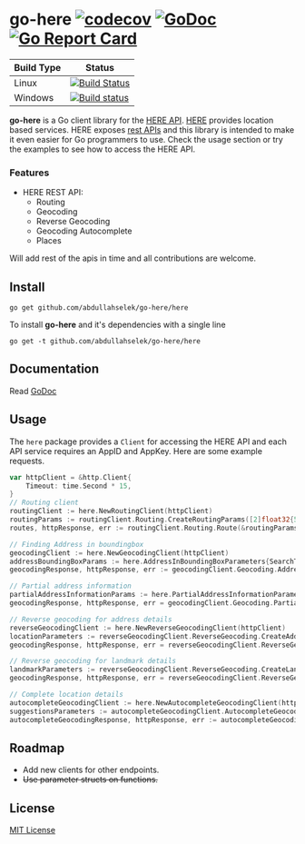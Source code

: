 # go-here [![codecov](https://codecov.io/gh/abdullahselek/go-here/branch/master/graph/badge.svg)](https://codecov.io/gh/abdullahselek/go-here) [![GoDoc](https://godoc.org/github.com/abdullahselek/go-here/here?status.svg)](https://godoc.org/github.com/abdullahselek/go-here/here) [![Go Report Card](https://goreportcard.com/badge/abdullahselek/go-here)](https://goreportcard.com/report/abdullahselek/go-here)

| Build Type | Status  |
| ---        | ---     |
| Linux | [![Build Status](https://travis-ci.org/abdullahselek/go-here.svg?branch=master)](https://travis-ci.org/abdullahselek/go-here) |
| Windows | [![Build status](https://ci.appveyor.com/api/projects/status/d9g1ehueqau9s57h?svg=true)](https://ci.appveyor.com/project/abdullahselek/go-here) |

**go-here** is a Go client library for the [HERE API](https://developer.here.com). [HERE](https://www.here.com) provides location based services. HERE exposes [rest APIs](https://developer.here.com/develop/rest-apis) and this library is intended to make it even easier for Go programmers to use. Check the usage section or try the examples to see how to access the HERE API.

### Features

* HERE REST API:
    * Routing
    * Geocoding
    * Reverse Geocoding
    * Geocoding Autocomplete
    * Places

Will add rest of the apis in time and all contributions are welcome.

## Install

    go get github.com/abdullahselek/go-here/here
    
To install **go-here** and it's dependencies with a single line

    go get -t github.com/abdullahselek/go-here/here

## Documentation

Read [GoDoc](https://godoc.org/github.com/abdullahselek/go-here/here)

## Usage

The `here` package provides a `Client` for accessing the HERE API and each API service requires an AppID and AppKey. Here are some example requests.

```go
var httpClient = &http.Client{
    Timeout: time.Second * 15,
}
// Routing client
routingClient := here.NewRoutingClient(httpClient)
routingParams := routingClient.Routing.CreateRoutingParams([2]float32{52.5160, 13.3779}, [2]float32{52.5206, 13.3862}, "appID", []here.Enum{here.RouteMode.Fastest, here.RouteMode.Car, here.RouteMode.TrafficDefault})
routes, httpResponse, err := routingClient.Routing.Route(&routingParams)

// Finding Address in boundingbox
geocodingClient := here.NewGeocodingClient(httpClient)
addressBoundingBoxParams := here.AddressInBoundingBoxParameters{SearchText: "1 main", MapView: geocodingClient.Geocoding.CreateMapView([2]float32{42.3902, -71.1293}, [2]float32{42.3312, -71.0228}), Gen: 9, APIKey: "appKey"}
geocodingResponse, httpResponse, err := geocodingClient.Geocoding.AddressInBoundingBox(&addressBoundingBoxParams)

// Partial address information
partialAddressInformationParams := here.PartialAddressInformationParameters{HouseNumber: 425, Street: "randolph", City: "chicago", Country: "usa", Gen: 9, APIKey: "apiKey"}
geocodingResponse, httpResponse, err = geocodingClient.Geocoding.PartialAddressInformation(&partialAddressInformationParams)

// Reverse geocoding for address details
reverseGeocodingClient := here.NewReverseGeocodingClient(httpClient)
locationParameters := reverseGeocodingClient.ReverseGeocoding.CreateAddressFromLocationParameters([2]float32{42.3902, -71.1293}, 250, here.ReverseGeocodingMode.RetrieveAddresses, 1, 9, "apiKey")
geocodingResponse, httpResponse, err = reverseGeocodingClient.ReverseGeocoding.AddressFromLocation(&locationParameters)

// Reverse geocoding for landmark details
landmarkParameters := reverseGeocodingClient.ReverseGeocoding.CreateLandmarksParameters([2]float32{42.3902, -71.1293}, 1, 9, "apiKey")
geocodingResponse, httpResponse, err = reverseGeocodingClient.ReverseGeocoding.Landmarks(&landmarkParameters)

// Complete location details
autocompleteGeocodingClient := here.NewAutocompleteGeocodingClient(httpClient)
suggestionsParameters := autocompleteGeocodingClient.AutocompleteGeocoding.CreateDetailsForSuggestionParameters("Pariser 1 Berl", "apiKey")
autocompleteGeocodingResponse, httpResponse, err := autocompleteGeocodingClient.AutocompleteGeocoding.DetailsForSuggestion(&suggestionsParameters)
```

## Roadmap

* Add new clients for other endpoints.
* ~~Use parameter structs on functions.~~

## License

[MIT License](https://github.com/abdullahselek/go-here/blob/master/LICENSE)
